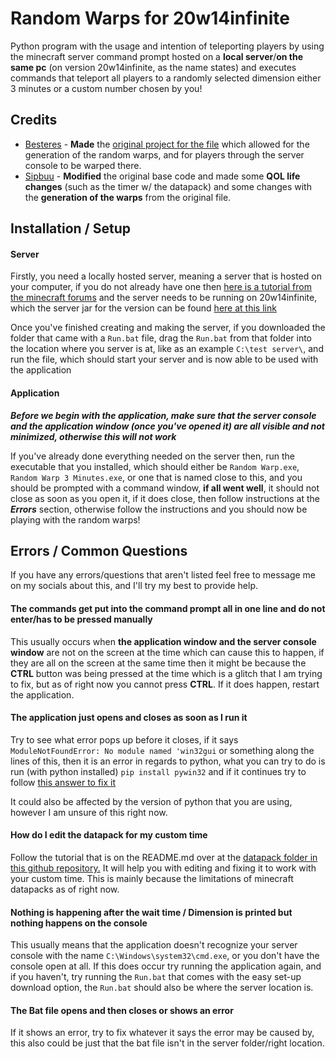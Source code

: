 # Random Warps for 20w14infinite

Python program with the usage and intention of teleporting players by using the minecraft server command prompt hosted on a **local server**/**on the same pc** (on version 20w14infinite, as the name states) and executes commands that teleport all players to a randomly selected dimension either 3 minutes or a custom number chosen by you!

## Credits

- [Besteres](https://github.com/Besteres) - **Made** the [original project for the file](https://github.com/Besteres/RandomWarps20w14) which allowed for the generation of the random warps, and for players through the server console to be warped there.
- [Sipbuu](https://github.com/Sipbuu) - **Modified** the original base code and made some **QOL life changes** (such as the timer w/ the datapack) and some changes with the **generation of the warps** from the original file.

## Installation / Setup

#### Server
Firstly, you need a locally hosted server, meaning a server that is hosted on your computer, if you do not already have one then [here is a tutorial from the minecraft forums](https://help.minecraft.net/hc/en-us/articles/360058525452-How-to-Setup-a-Minecraft-Java-Edition-Server) and the server needs to be running on 20w14infinite, which the server jar for the version can be found [here at this link](https://mcversions.net/download/20w14infinite)

Once you've finished creating and making the server, if you downloaded the folder that came with a ``Run.bat`` file, drag the ``Run.bat`` from that folder into the location where you server is at, like as an example `C:\test server\`, and run the file, which should start your server and is now able to be used with the application

#### Application

***Before we begin with the application, make sure that the server console and the application window (once you've opened it) are all visible and not minimized, otherwise this will not work***

If you've already done everything needed on the server then, run the executable that you installed, which should either be ``Random Warp.exe``, ``Random Warp 3 Minutes.exe``, or one that is named close to this, and you should be prompted with a command window, **if all went well**, it should not close as soon as you open it, if it does close, then follow instructions at the ***Errors*** section, otherwise follow the instructions and you should now be playing with the random warps!

## Errors / Common Questions
If you have any errors/questions that aren't listed feel free to message me on my socials about this, and I'll try my best to provide help.

#### The commands get put into the command prompt all in one line and do not enter/has to be pressed manually
This usually occurs when **the application window and the server console window** are not on the screen at the time which can cause this to happen, if they are all on the screen at the same time then it might be because the **CTRL** button was being pressed at the time which is a glitch that I am trying to fix, but as of right now you cannot press **CTRL**. If it does happen, restart the application.

#### The application just opens and closes as soon as I run it
Try to see what error pops up before it closes, if it says ``ModuleNotFoundError: No module named 'win32gui`` or something along the lines of this, then it is an error in regards to python, what you can try to do is run (with python installed) `pip install pywin32` and if it continues try to follow [this answer to fix it](https://stackoverflow.com/a/72091179)

It could also be affected by the version of python that you are using, however I am unsure of this right now.

#### How do I edit the datapack for my custom time
Follow the tutorial that is on the README.md over at the [datapack folder in this github repository.](https://github.com/sipbuu/random-warp-infinite/tree/main/datapack) It will help you with editing and fixing it to work with your custom time. This is mainly because the limitations of minecraft datapacks as of right now.

#### Nothing is happening after the wait time / Dimension is printed but nothing happens on the console
This usually means that the application doesn't recognize your server console with the name `C:\Windows\system32\cmd.exe`, or you don't have the console open at all. If this does occur try running the application again, and if you haven't, try running the `Run.bat` that comes with the easy set-up download option, the `Run.bat` should also be where the server location is. 

#### The Bat file opens and then closes or shows an error
If it shows an error, try to fix whatever it says the error may be caused by, this also could be just that the bat file isn't in the server folder/right location.


